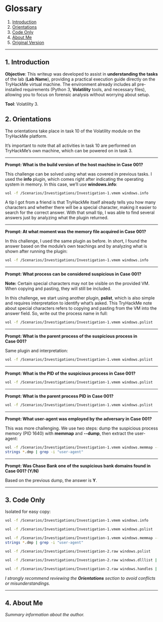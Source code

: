 # Glossary

1. [Introduction](#1-introduction)
2. [Orientations](#2-orientations)
3. [Code Only](#3-code-only)
4. [About Me](#4-about-me)
5. [Original Version](https://github.com/Samu3lb0az/testewriupVolati.git)

---

## **1. Introduction**

**Objective**: This writeup was developed to assist in **understanding the tasks** of the lab (**Lab Name**), providing a practical execution guide directly on the TryHackMe virtual machine. The environment already includes all pre-installed requirements (Python 3, **Volatility** tools, and necessary files), allowing you to focus on forensic analysis without worrying about setup.

**Tool**: Volatility 3.

## 2. Orientations

The orientations take place in task 10 of the Volatility module on the TryHackMe platform.

It’s important to note that all activities in task 10 are performed on TryHackMe’s own machine, which can be powered on in task 3.

---

**Prompt: What is the build version of the host machine in Case 001?**

This challenge can be solved using what was covered in previous tasks. I used the **info** plugin, which comes right after indicating the operating system in memory. In this case, we’ll use **windows.info**:

```bash
vol -f /Scenarios/Investigations/Investigation-1.vmem windows.info
```

A tip I got from a friend is that TryHackMe itself already tells you how many characters and whether there will be a special character, making it easier to search for the correct answer. With that small tip, I was able to find several answers just by analyzing what the plugin returned.

---

**Prompt: At what moment was the memory file acquired in Case 001?**

In this challenge, I used the same plugin as before. In short, I found the answer based on the module’s own teachings and by analyzing what is shown after running the plugin:

```bash
vol -f /Scenarios/Investigations/Investigation-1.vmem windows.info
```

---

**Prompt: What process can be considered suspicious in Case 001?**

**Note:** Certain special characters may not be visible on the provided VM. When copying and pasting, they will still be included.

In this challenge, we start using another plugin, **pslist**, which is also simple and requires interpretation to identify what’s asked. This TryHackMe note about special characters refers to copying and pasting from the VM into the answer field. So, write out the process name in full:

```bash
vol -f /Scenarios/Investigations/Investigation-1.vmem windows.pslist
```

---

**Prompt: What is the parent process of the suspicious process in Case 001?**

Same plugin and interpretation:

```bash
vol -f /Scenarios/Investigations/Investigation-1.vmem windows.pslist
```

---

**Prompt: What is the PID of the suspicious process in Case 001?**

```bash
vol -f /Scenarios/Investigations/Investigation-1.vmem windows.pslist
```

---

**Prompt: What is the parent process PID in Case 001?**

```bash
vol -f /Scenarios/Investigations/Investigation-1.vmem windows.pslist
```

---

**Prompt: What user-agent was employed by the adversary in Case 001?**

This was more challenging. We use two steps: dump the suspicious process memory (PID 1640) with **memmap** and **--dump**, then extract the user-agent:

```bash
vol -f /Scenarios/Investigations/Investigation-1.vmem windows.memmap --pid 1640 --dump
strings *.dmp | grep -i "user-agent"
```

---

**Prompt: Was Chase Bank one of the suspicious bank domains found in Case 001? (Y/N)**

Based on the previous dump, the answer is **Y**.

---

## 3. Code Only

Isolated for easy copy:

```bash
vol -f /Scenarios/Investigations/Investigation-1.vmem windows.info
```

```bash
vol -f /Scenarios/Investigations/Investigation-1.vmem windows.pslist
```

```bash
vol -f /Scenarios/Investigations/Investigation-1.vmem windows.memmap --pid 1640 --dump
strings *.dmp | grep -i "user-agent"
```

```bash
vol -f /Scenarios/Investigations/Investigation-2.raw windows.pslist
```

```bash
vol -f /Scenarios/Investigations/Investigation-2.raw windows.dlllist | grep 740
```

```bash
vol -f /Scenarios/Investigations/Investigation-2.raw windows.handles | grep 1940
```

*I strongly recommend reviewing the **Orientations** section to avoid conflicts or misunderstandings.*

---

## 4. About Me

*Summary information about the author.*
